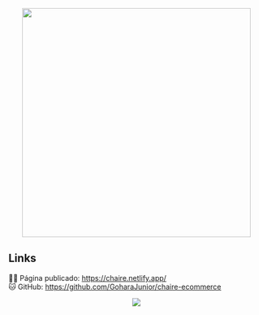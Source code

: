 <!-- Logo -->
<p align="center" width="150px">
    <img width="450px" src="https://user-images.githubusercontent.com/57417305/89644764-f1171980-d88e-11ea-81cb-a69f209999ab.png">
</p>

## Links

👨‍💻 Página publicado: https://chaire.netlify.app/ </br>
🐱 GitHub: https://github.com/GoharaJunior/chaire-ecommerce

<div  align="center">
  <img src="https://user-images.githubusercontent.com/57417305/89683760-820de500-d8cf-11ea-99cb-29845920ed65.png">
</div>
